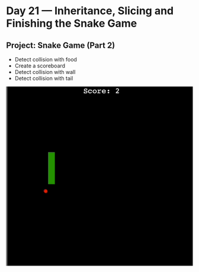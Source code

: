 <h1>Day 21 — Inheritance, Slicing and Finishing the Snake Game</h1>
<h2>Project: Snake Game (Part 2)</h2>
<ul>
    <li>Detect collision with food</li>
    <li>Create a scoreboard</li>
    <li>Detect collision with wall</li>
    <li>Detect collision with tail</li>
</ul>
<img src='snake.gif'>
